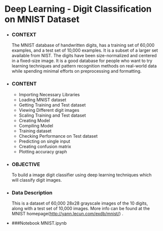 #    Deep Learning - Digit Classification on MNIST Dataset

- ### CONTEXT
  The MNIST database of handwritten digits, has a training set of 60,000 examples, and a test set of 10,000 examples. It is a subset of a larger set available
  from NIST. The digits have been size-normalized and centered in a fixed-size image. It is a good database for people who want to try learning techniques and 
  pattern recognition methods on real-world data while spending minimal efforts on preprocessing and formatting.

- ### CONTENT 

	- Importing Necessary Libraries
	- Loading MNIST dataset
	- Getting Training and Test dataset 
	- Viewing Different digit images
	- Scaling Training and Test dataset
	- Creating Model
	- Compiling Model
	- Training dataset
	- Checking Performance on Test dataset
	- Predicting on single input
	- Creating confusion matrix
	- Plotting accuracy graph

- ### OBJECTIVE
  To build a image digit classifier using deep learning techniques which will classify digit images.

- ### Data Description
  This is a dataset of 60,000 28x28 grayscale images of the 10 digits, along with a test set of 10,000 images. More info can be found at the MNIST homepage(http://yann.lecun.com/exdb/mnist/) .
 
- ###Notebook
  MNIST.ipynb
